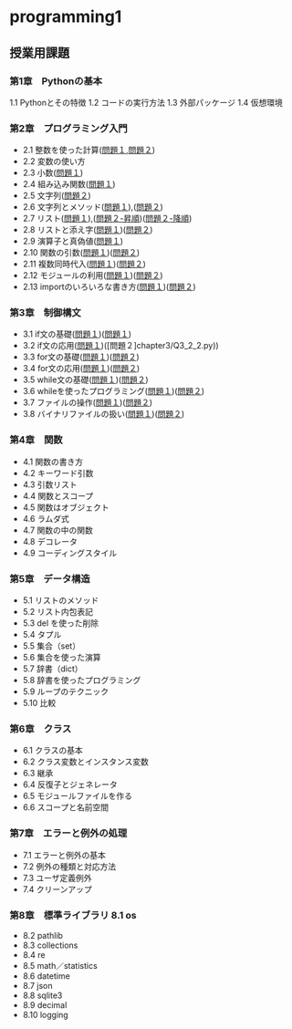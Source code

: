 # programming1
## 授業用課題
### 第1章　Pythonの基本
 1.1 Pythonとその特徴
 1.2 コードの実行方法
 1.3 外部パッケージ
 1.4 仮想環境
### 第2章　プログラミング入門
* 2.1 整数を使った計算([問題１](chapter2/2_1_1.py),[問題２](chapter2/2_1_2.py))
* 2.2 変数の使い方
* 2.3 小数([問題１](chapter2/Q2_3_1.py))
* 2.4 組み込み関数([問題１](chapter2/Q2_4_1.py))
* 2.5 文字列([問題２](chapter2/Q2_5_2.py))
* 2.6 文字列とメソッド([問題１](chapter2/Q2_6_1.py)),([問題２](chapter2/Q2_6_2.py))
* 2.7 リスト([問題１](chapter2/Q2_7_1.py)),([問題２-昇順](chapter2/Q2_7_2.py))([問題２-降順](chapter2/Q2_7_2_2.py))
* 2.8 リストと添え字([問題１](chapter2/Q2_8_1.py))([問題２](chapter2/Q2_8_2.py))
* 2.9 演算子と真偽値([問題１](chapter2/Q2_9_1.py))
* 2.10 関数の引数([問題１](chapter2/Q2_10_1.py))([問題２](chapter2/Q2_10_2.py))
* 2.11 複数同時代入([問題１](chapter2/Q2_11_1.py))([問題２](chapter2/Q2_11_2.py))
* 2.12 モジュールの利用([問題１](chapter2/Q2_12_1.py))([問題２](chapter2/Q2_12_2.py))
* 2.13 importのいろいろな書き方([問題１](chapter2/Q2_13_1.py))([問題２](chapter2/Q2_13_2.py))
### 第3章　制御構文
* 3.1 if文の基礎([問題１](chapter3/Q3_1_1.py))([問題１](chapter3/Q3_1_2.py))
* 3.2 if文の応用([問題１](chapter3/Q3_2_1.py))([問題２]chapter3/Q3_2_2.py))
* 3.3 for文の基礎([問題１](chapter3/Q3_3_1.py))([問題２](chapter3/Q3_3_2.py))
* 3.4 for文の応用([問題１](chapter3/Q3_4_1.py))([問題２](chapter3/Q3_4_2.py))
* 3.5 while文の基礎([問題１](chapter3/Q3_5_1.py))([問題２](chapter3/Q3_5_2.py))
* 3.6 whileを使ったプログラミング([問題１](chapter3/Q3_6_1.py))([問題２](chapter3/Q3_6_2.py))
* 3.7 ファイルの操作([問題１](chapter3/Q3_7_1.py))([問題２](chapter3/Q3_7_2.py))
* 3.8 バイナリファイルの扱い([問題１](chapter3/Q3_8_1.py))([問題２](chapter3/Q3_8_2.py))
### 第4章　関数
* 4.1 関数の書き方
* 4.2 キーワード引数
* 4.3 引数リスト
* 4.4 関数とスコープ
* 4.5 関数はオブジェクト
* 4.6 ラムダ式
* 4.7 関数の中の関数
* 4.8 デコレータ
* 4.9 コーディングスタイル
### 第5章　データ構造
* 5.1 リストのメソッド
* 5.2 リスト内包表記
* 5.3 del を使った削除
* 5.4 タプル
* 5.5 集合（set）
* 5.6 集合を使った演算
* 5.7 辞書（dict）
* 5.8 辞書を使ったプログラミング
* 5.9 ループのテクニック
* 5.10 比較
### 第6章　クラス
* 6.1 クラスの基本
* 6.2 クラス変数とインスタンス変数
* 6.3 継承
* 6.4 反復子とジェネレータ
* 6.5 モジュールファイルを作る
* 6.6 スコープと名前空間
### 第7章　エラーと例外の処理
* 7.1 エラーと例外の基本
* 7.2 例外の種類と対応方法
* 7.3 ユーザ定義例外
* 7.4 クリーンアップ
### 第8章　標準ライブラリ 8.1 os
* 8.2 pathlib
* 8.3 collections
* 8.4 re
* 8.5 math／statistics
* 8.6 datetime
* 8.7 json
* 8.8 sqlite3
* 8.9 decimal
* 8.10 logging
